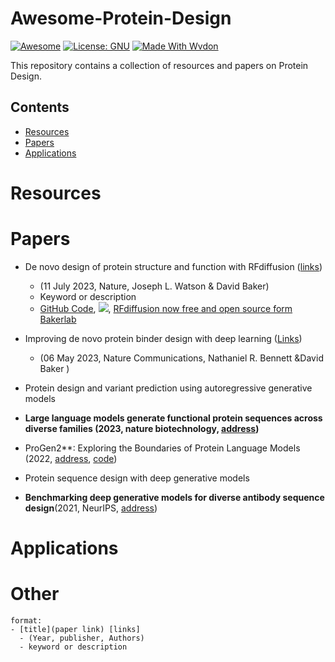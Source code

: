 # Awesome-Protein-Design
[![Awesome](https://web.wvdon.com/Awesome-Protein%20Design-blue)](https://github.com/wvdon/Awesome-Protein-Design) 
[![License: GNU](https://web.wvdon.com/License-GNU3-gree)](https://opensource.org/license/agpl-v3/)
[![Made With Wvdon](https://web.wvdon.com/Made%20with-Wvdon-purple)](https://github.com/wvdon/)

This repository contains a collection of resources and papers on Protein Design.


## Contents

- [Resources](#resources)
- [Papers](#papers)
- [Applications](#applications)



# Resources


# Papers

- De novo design of protein structure and function with RFdiffusion  ([links]( https://www.nature.com/articles/s41586-023-06415-8 )) 
	- (11 July 2023, Nature,  Joseph L. Watson & David Baker)
	- Keyword or description
	- [GitHub Code]( https://github.com/RosettaCommons/RFdiffusion ), [<img src="https://colab.research.google.com/assets/colab-badge.svg">](https://colab.research.google.com/github/sokrypton/ColabDesign/blob/v1.1.1/rf/examples/diffusion.ipynb),  [RFdiffusion now free and open source form Bakerlab](https://www.bakerlab.org/2023/03/30/rf-diffusion-now-free-and-open-source/)

- Improving de novo protein binder design with deep learning ([Links](https://www.nature.com/articles/s41467-023-38328-5))
	- (06 May 2023, Nature Communications, Nathaniel R. Bennett &David Baker )


- Protein design and variant prediction using autoregressive generative models
- **Large language models generate functional protein sequences across diverse families (2023, nature biotechnology, [address](https://www.nature.com/articles/s41587-022-01618-2))** 

- ProGen2**: Exploring the Boundaries of Protein Language Models (2022, [address](https://arxiv.org/pdf/2206.13517.pdf), [code](https://github.com/salesforce/progen/tree/main/progen2))

- Protein sequence design with deep generative models
- **Benchmarking deep generative models for diverse antibody sequence design**(2021, NeurIPS, [address](https://arxiv.org/pdf/2111.06801.pdf))

# Applications



# Other

```text
format:
- [title](paper link) [links] 
  - (Year, publisher, Authors)
  - keyword or description
```
